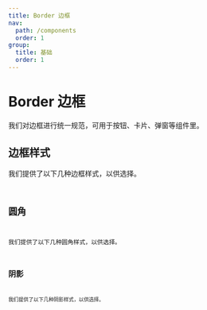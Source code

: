```yaml
---
title: Border 边框
nav:
  path: /components
  order: 1
group:
  title: 基础
  order: 1
---
```


# Border 边框

我们对边框进行统一规范，可用于按钮、卡片、弹窗等组件里。

## 边框样式

我们提供了以下几种边框样式，以供选择。
<code src="./demo/index1.tsx" />

## 圆角

我们提供了以下几种圆角样式，以供选择。
<code src="./demo/index2.tsx" />

## 阴影

我们提供了以下几种阴影样式，以供选择。
<code src="./demo/index3.tsx" />

<API></API>
